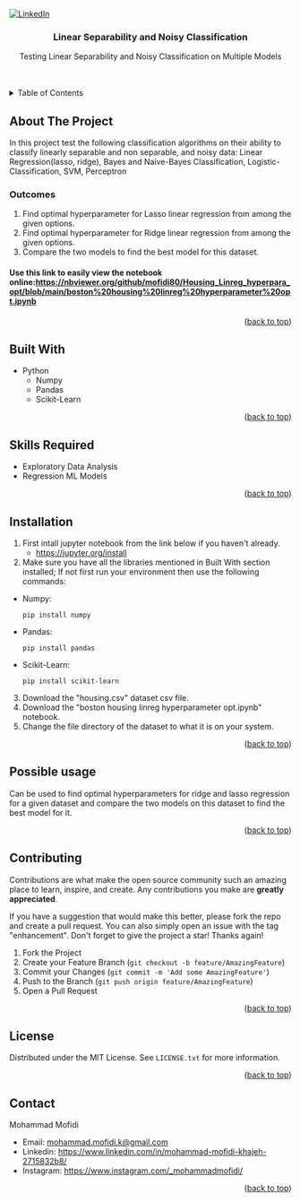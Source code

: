 <a id="readme-top"></a>


[![LinkedIn][linkedin-shield]][linkedin-url]

<h3 align="center">Linear Separability and Noisy Classification</h3>

  <p align="center">
    Testing Linear Separability and Noisy Classification on Multiple Models
    <br />
    <br />
    <br />
  </p>
</div>

<!-- TABLE OF CONTENTS -->
<details>
  <summary>Table of Contents</summary>
  <ol>
    <li>
      <a href="#about-the-project">About The Project</a>
      <ul>
        <li><a href="#built-with">Built With</a></li>
        <li><a href="#skills-required">Skills Required</a><li>
      </ul>
    <li><a href="#installation">Installation</a></li>
    <li><a href="#possible-usage">Possible Usage</a></li>
    <li><a href="#contributing">Contributing</a></li>
    <li><a href="#license">License</a></li>
    <li><a href="#contact">Contact</a></li>
  </ol>
</details>

## About The Project
In this project test the following classification algorithms on their ability to classify linearly separable and non separable, and noisy data:
Linear Regression(lasso, ridge), Bayes and Naive-Bayes Classification, Logistic-Classification, SVM, Perceptron

### Outcomes
1. Find optimal hyperparameter for Lasso linear regression from among the given options.
2. Find optimal hyperparameter for Ridge linear regression from among the given options.
3. Compare the two models to find the best model for this dataset.

#### Use this link to easily view the notebook online:https://nbviewer.org/github/mofidi80/Housing_Linreg_hyperpara_opt/blob/main/boston%20housing%20linreg%20hyperparameter%20opt.ipynb

<p align="right">(<a href="#readme-top">back to top</a>)</p>


## Built With
* Python
   + Numpy
   + Pandas
   + Scikit-Learn

<p align="right">(<a href="#readme-top">back to top</a>)</p>


## Skills Required
* Exploratory Data Analysis
* Regression ML Models

<p align="right">(<a href="#readme-top">back to top</a>)</p>


## Installation
1. First intall jupyter notebook from the link below if you haven't already.
   + https://jupyter.org/install
2. Make sure you have all the libraries mentioned in Built With section installed; If not first run your environment then use the following commands:
+ Numpy:
  ```console
  pip install numpy
  ```
+ Pandas:
  ```console
  pip install pandas
  ```
+ Scikit-Learn:
  ```console
  pip install scikit-learn
  ```
3. Download the "housing.csv" dataset csv file.
4. Download the "boston housing linreg hyperparameter opt.ipynb" notebook.
5. Change the file directory of the dataset to what it is on your system.
<p align="right">(<a href="#readme-top">back to top</a>)</p>


## Possible usage
Can be used to find optimal hyperparameters for ridge and lasso regression for a given dataset and compare the two models on this dataset to find the best model for it.

<p align="right">(<a href="#readme-top">back to top</a>)</p>



<!-- CONTRIBUTING -->
## Contributing

Contributions are what make the open source community such an amazing place to learn, inspire, and create. Any contributions you make are **greatly appreciated**.

If you have a suggestion that would make this better, please fork the repo and create a pull request. You can also simply open an issue with the tag "enhancement".
Don't forget to give the project a star! Thanks again!

1. Fork the Project
2. Create your Feature Branch (`git checkout -b feature/AmazingFeature`)
3. Commit your Changes (`git commit -m 'Add some AmazingFeature'`)
4. Push to the Branch (`git push origin feature/AmazingFeature`)
5. Open a Pull Request

<p align="right">(<a href="#readme-top">back to top</a>)</p>


<!-- LICENSE -->
## License

Distributed under the MIT License. See `LICENSE.txt` for more information.

<p align="right">(<a href="#readme-top">back to top</a>)</p>



<!-- CONTACT -->
## Contact
Mohammad Mofidi
* Email: mohammad.mofidi.k@gmail.com
* Linkedin: https://www.linkedin.com/in/mohammad-mofidi-khajeh-2715832b8/
* Instagram: https://www.instagram.com/_mohammadmofidi/


<p align="right">(<a href="#readme-top">back to top</a>)</p>



<!-- MARKDOWN LINKS & IMAGES -->
<!-- https://www.markdownguide.org/basic-syntax/#reference-style-links -->

[linkedin-shield]: https://img.shields.io/badge/-LinkedIn-black.svg?style=for-the-badge&logo=linkedin&colorB=555
[linkedin-url]: https://www.linkedin.com/in/mohammad-mofidi-khajeh-2715832b8/












  
